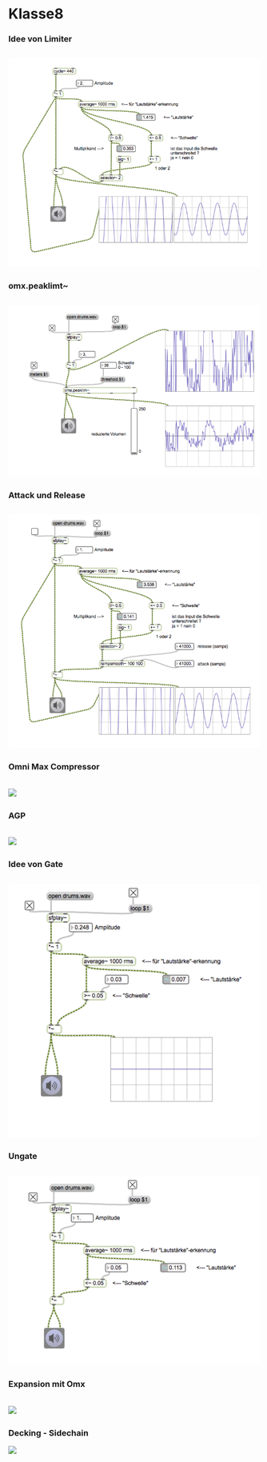 # Klasse8

### Idee von Limiter
![](Klasse8/limiter.png)
---
### omx.peaklimt~
![](Klasse8/omx1.png)
---
### Attack und Release
![](Klasse8/limiter_ar.png)
---
### Omni Max Compressor
![](Klasse8/omx2.png)
---
### AGP
![](Klasse8/omx3.png)
---
### Idee von Gate
![](Klasse8/gate.png)
---
### Ungate
![](Klasse8/ungate.png)
---
###  Expansion mit Omx
![](Klasse8/omn4.png)
---
### Decking - Sidechain
![](Klasse8/omx5.png)
